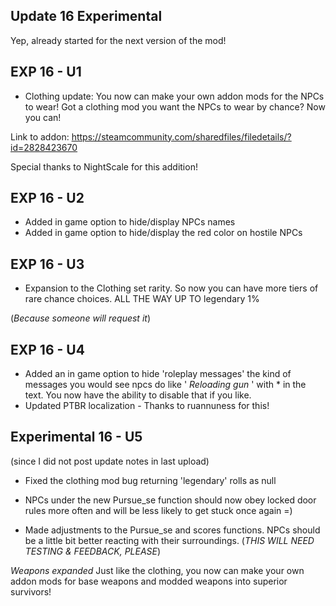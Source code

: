 Update 16 Experimental
-
Yep, already started for the next version of the mod!

EXP 16 - U1 
- 
* Clothing update: You now can make your own addon mods for the NPCs to wear! Got a clothing mod you want the NPCs to wear by chance? Now you can! 

Link to addon: https://steamcommunity.com/sharedfiles/filedetails/?id=2828423670


Special thanks to NightScale for this addition! 

EXP 16 - U2
-
* Added in game option to hide/display NPCs names
* Added in game option to hide/display the red color on hostile NPCs


EXP 16 - U3
-
* Expansion to the Clothing set rarity. So now you can have more tiers of rare chance choices.
ALL THE WAY UP TO legendary 1%

(*Because someone will request it*)


EXP 16 - U4
-
* Added an in game option to hide 'roleplay messages' the kind of messages you would see npcs do like ' *Reloading gun* ' with * in the text. You now have the ability to disable that if you like. 
* Updated PTBR localization - Thanks to ruannuness for this!


Experimental 16 - U5
-
(since I did not post update notes in last upload)

* Fixed the clothing mod bug returning 'legendary' rolls as null

* NPCs under the new Pursue_se function should now obey locked door rules more often and will be less likely to get stuck once again =)

* Made adjustments to the Pursue_se and scores functions.
NPCs should be a little bit better reacting with their surroundings. 
(*THIS WILL NEED TESTING & FEEDBACK, PLEASE*)

*Weapons expanded* Just like the clothing, you now can make your own addon mods for base weapons and modded weapons into superior survivors!
